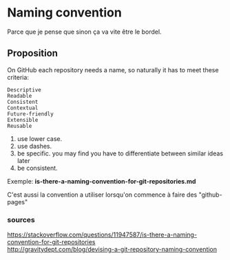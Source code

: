 # Naming convention
Parce que je pense que sinon ça va vite être le bordel.

## Proposition
On GitHub each repository needs a name, so naturally it has to meet these criteria:

    Descriptive
    Readable
    Consistent
    Contextual
    Future-friendly
    Extensible
    Reusable

1. use lower case.
2. use dashes.
3. be specific. you may find you have to differentiate between similar ideas later
4. be consistent.

Exemple: 
**is-there-a-naming-convention-for-git-repositories.md**

C'est aussi la convention a utiliser lorsqu'on commence à faire des "github-pages"

### sources
https://stackoverflow.com/questions/11947587/is-there-a-naming-convention-for-git-repositories   
http://gravitydept.com/blog/devising-a-git-repository-naming-convention
